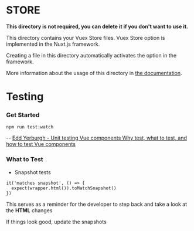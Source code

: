 # STORE

**This directory is not required, you can delete it if you don't want to use it.**

This directory contains your Vuex Store files.
Vuex Store option is implemented in the Nuxt.js framework.

Creating a file in this directory automatically activates the option in the framework.

More information about the usage of this directory in [the documentation](https://nuxtjs.org/guide/vuex-store).


# Testing 

 ### Get Started

` npm run test:watch `

 -- [Edd Yerburgh - Unit testing Vue components Why test, what to test, and how to test Vue components](https://www.youtube.com/watch?v=LxXsGNXsMo8&t=1092s)

 ### What to Test

 - Snapshot tests
  ``` 
  it('matches snapshot', () => {
    expect(wrapper.html()).toMatchSnapshot()
  })
  ```
  This serves as a reminder for the developer to step back and take a look at the **HTML** changes

  If things look good, update the snapshots 

  
